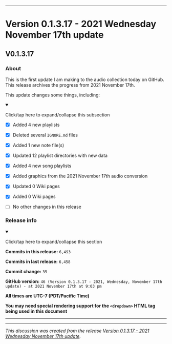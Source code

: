
***

# Version 0.1.3.17 - 2021 Wednesday November 17th update

## V0.1.3.17

### About

This is the first update I am making to the audio collection today on GitHub. This release archives the progress from 2021 November 17th.

This update changes some things, including:

<details open><summary><p>Click/tap here to expand/collapse this subsection</p></summary>

- [x] Added 4 new playlists

- [x] Deleted several `IGNORE.md` files

- [x] Added 1 new note file(s)

- [x] Updated 12 playlist directories with new data

- [x] Added 4 new song playlists

- [x] Added graphics from the 2021 November 17th audio conversion

- [x] Updated 0 Wiki pages

- [x] Added 0 Wiki pages

- [ ] No other changes in this release

</details>

### Release info

<details open><summary><p>Click/tap here to expand/collapse this section</p></summary>

**Commits in this release:** `6,493`

**Commits in last release:** `6,458`

**Commit change:** `35`

**GitHub version:** `46 (Version 0.1.3.17 - 2021, Wednesday, November 17th update) - at 2021 November 17th at 9:03 pm`

**All times are UTC-7 (PDT/Pacific Time)**

**You may need special rendering support for the `<dropdown>` HTML tag being used in this document**

</details>

***


<hr /><em>This discussion was created from the release <a href='https://github.com/seanpm2001/SeansAudioDB/releases/tag/V0.1.3.17'>Version 0.1.3.17 - 2021 Wednesday November 17th update</a>.</em>
